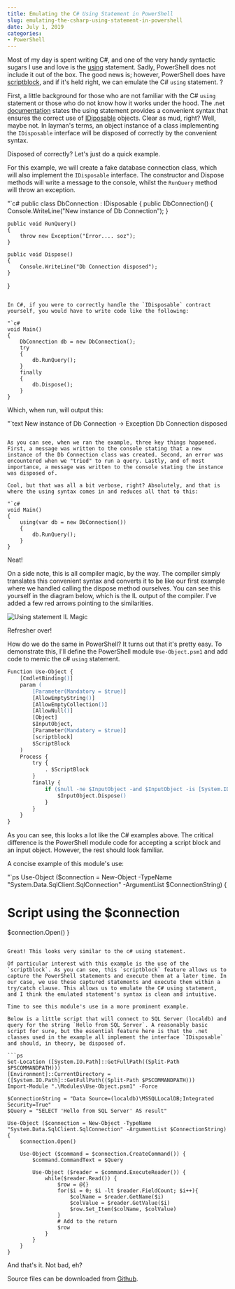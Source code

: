 ```yaml
---
title: Emulating the C# Using Statement in PowerShell
slug: emulating-the-csharp-using-statement-in-powershell
date: July 1, 2019
categories:
- PowerShell
---
```


Most of my day is spent writing C#, and one of the very handy syntactic sugars I use and love is the [using](https://docs.microsoft.com/en-us/dotnet/csharp/language-reference/keywords/using-statement) statement. Sadly, PowerShell does not include it out of the box. The good news is; however, PowerShell does have [scriptblock](https://docs.microsoft.com/en-us/powershell/module/microsoft.powershell.core/about/about_script_blocks?view=powershell-6), and if it's held right, we can emulate the C# `using` statement. ?

First, a little background for those who are not familiar with the C# `using` statement or those who do not know how it works under the hood. The .net [documentation](https://docs.microsoft.com/en-us/dotnet/csharp/language-reference/keywords/using-statement) states the using statement provides a convenient syntax that ensures the correct use of [IDiposable](https://docs.microsoft.com/en-us/dotnet/api/system.idisposable) objects. Clear as mud, right? Well, maybe not. In layman's terms, an object instance of a class implementing the `IDisposable` interface will be disposed of correctly by the convenient syntax.

Disposed of correctly? Let's just do a quick example.

For this example, we will create a fake database connection class, which will also implement the `IDisposable` interface. The constructor and Dispose methods will write a message to the console, whilst the `RunQuery` method will throw an exception.

"`c#
public class DbConnection : IDisposable
{
public DbConnection()
{
Console.WriteLine("New instance of Db Connection");
}

    public void RunQuery()
    {
        throw new Exception("Error.... soz");
    }

    public void Dispose()
    {
        Console.WriteLine("Db Connection disposed");
    }
}
```

In C#, if you were to correctly handle the `IDisposable` contract yourself, you would have to write code like the following:

"`c#
void Main()
{
    DbConnection db = new DbConnection();
    try
    {
        db.RunQuery();
    }
    finally
    {
        db.Dispose();
    }
}
```

Which, when run, will output this:

"`text
New instance of Db Connection
-> Exception
Db Connection disposed
```

As you can see, when we ran the example, three key things happened. First, a message was written to the console stating that a new instance of the Db Connection class was created. Second, an error was encountered when we "tried" to run a query. Lastly, and of most importance, a message was written to the console stating the instance was disposed of.

Cool, but that was all a bit verbose, right? Absolutely, and that is where the using syntax comes in and reduces all that to this:

"`c#
void Main()
{
    using(var db = new DbConnection()) 
    {
        db.RunQuery();
    }
}
```

Neat!

On a side note, this is all compiler magic, by the way. The compiler simply translates this convenient syntax and converts it to be like our first example where we handled calling the dispose method ourselves. You can see this yourself in the diagram below, which is the IL output of the compiler. I've added a few red arrows pointing to the similarities.

![Using statement IL Magic](/emulating-the-csharp-using-statement-in-powershell/Using-Statement-IL-Magic-1.png)

Refresher over!

How do we do the same in PowerShell? It turns out that it's pretty easy. To demonstrate this, I'll define the PowerShell module `Use-Object.psm1` and add code to memic the c# `using` statement.

```ps
Function Use-Object {
    [CmdletBinding()]
    param (
        [Parameter(Mandatory = $true)]
        [AllowEmptyString()]
        [AllowEmptyCollection()]
        [AllowNull()]
        [Object]
        $InputObject,
        [Parameter(Mandatory = $true)]
        [scriptblock]
        $ScriptBlock
    )
    Process {
        try {
            . $ScriptBlock
        }
        finally {
            if ($null -ne $InputObject -and $InputObject -is [System.IDisposable]) {
                $InputObject.Dispose()
            }
        }
    }
}
```

As you can see, this looks a lot like the C# examples above. The critical difference is the PowerShell module code for accepting a script block and an input object. However, the rest should look familiar.

A concise example of this module's use:

"`ps
Use-Object ($connection = New-Object -TypeName "System.Data.SqlClient.SqlConnection" -ArgumentList $ConnectionString) {
# Script using the $connection
$connection.Open()
}
```

Great! This looks very similar to the c# using statement.

Of particular interest with this example is the use of the `scriptblock`. As you can see, this `scriptblock` feature allows us to capture the PowerShell statements and execute them at a later time. In our case, we use these captured statements and execute them within a try/catch clause. This allows us to emulate the C# using statement, and I think the emulated statement's syntax is clean and intuitive.

Time to see this module's use in a more prominent example.

Below is a little script that will connect to SQL Server (localdb) and query for the string `Hello from SQL Server`. A reasonably basic script for sure, but the essential feature here is that the .net classes used in the example all implement the interface `IDisposable` and should, in theory, be disposed of.

```ps
Set-Location ([System.IO.Path]::GetFullPath((Split-Path $PSCOMMANDPATH)))
[Environment]::CurrentDirectory = ([System.IO.Path]::GetFullPath((Split-Path $PSCOMMANDPATH)))
Import-Module ".\Modules\Use-Object.psm1" -Force

$ConnectionString = "Data Source=(localdb)\MSSQLLocalDB;Integrated Security=True"
$Query = "SELECT 'Hello from SQL Server' AS result"

Use-Object ($connection = New-Object -TypeName "System.Data.SqlClient.SqlConnection" -ArgumentList $ConnectionString) {
    $connection.Open()

    Use-Object ($command = $connection.CreateCommand()) {
        $command.CommandText = $Query

        Use-Object ($reader = $command.ExecuteReader()) {
            while($reader.Read()) {
                $row = @{}
                for($i = 0; $i -lt $reader.FieldCount; $i++){
                    $colName = $reader.GetName($i)
                    $colValue = $reader.GetValue($i)
                    $row.Set_Item($colName, $colValue)
                }
                # Add to the return
                $row
            }
        }
    }
}
```

And that's it. Not bad, eh?

Source files can be downloaded from [Github](https://github.com/pleb/blogging-stash/tree/master/Powershell/UsingStatement).
